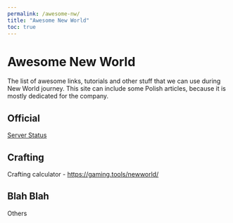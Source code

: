 ```yaml
---
permalink: /awesome-nw/
title: "Awesome New World"
toc: true
---
```


# Awesome New World

The list of awesome links, tutorials and other stuff that we can use during New World journey. This site can include some Polish articles, because it is mostly dedicated for the company.

## Official

[Server Status](https://newworldstatus.com/worlds)

## Crafting

Crafting calculator - https://gaming.tools/newworld/

## Blah Blah

Others

